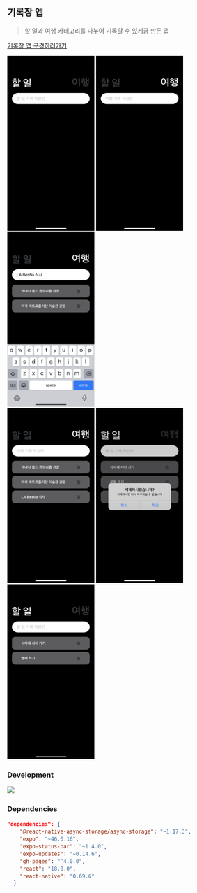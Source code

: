 ## 기록장 앱

> 할 일과 여행 카테고리를 나누어 기록할 수 있게끔 만든 앱



[기록장 앱 구경하러가기](https://expo.dev/@leeseonyong/WorkHardTravelHardApp?serviceType=classic&distribut)


<div>
    <img src="assets/img_main1.png" width="200" height="400" />
    <img src="assets/img_main2.png" width="200" height="400" />
    <img src="assets/img_main3.png" width="200" height="400" />
</div>
<div>
    <img src="assets/img_main4.png" width="200" height="400" />
    <img src="assets/img_main5.png" width="200" height="400" />
    <img src="assets/img_main6.png" width="200" height="400" />
</div>

### Development

<img src="https://img.shields.io/badge/React Native-61DAFB?style=flat-square&logo=React&logoColor=black"/>

### Dependencies

``` json
"dependencies": {
    "@react-native-async-storage/async-storage": "~1.17.3",
    "expo": "~46.0.16",
    "expo-status-bar": "~1.4.0",
    "expo-updates": "~0.14.6",
    "gh-pages": "^4.0.0",
    "react": "18.0.0",
    "react-native": "0.69.6"
  }
```
